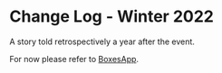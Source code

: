 # Change Log - Winter 2022

A story told retrospectively a year after the event.

For now please refer to [BoxesApp](https://cousinsd.net/boxes).
